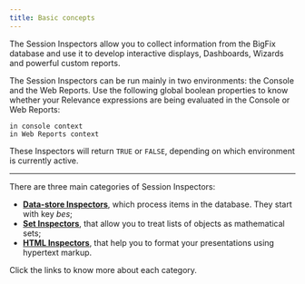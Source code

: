 ```yaml
---
title: Basic concepts
---
```


The Session Inspectors allow you to collect information from the BigFix database and use it to develop interactive displays, 
Dashboards, Wizards and powerful custom reports.

The Session Inspectors can be run mainly in two environments: the Console and the Web Reports. 
Use the following global boolean properties to know whether your Relevance expressions are being evaluated in the Console or Web Reports:

```
in console context
in Web Reports context
```

These Inspectors will return `TRUE` or `FALSE`, depending on which environment is currently active.

---

There are three main categories of Session Inspectors: 
- **[Data-store Inspectors](./datastoreinspectors.html)**, which process items in the database. They start with key *bes*; 
- **[Set Inspectors](./setinspectors.html)**, that allow you to treat lists of objects as mathematical sets;
- **[HTML Inspectors](./htmlinspectors.html)**, that help you to format your presentations using hypertext markup.

Click the links to know more about each category.

<!--
---

## Shortcuts and Predefined commands

If you want you can use the following shortcuts for registry keys:

<table>
    <tr>
        <td>abbr</td>
		<td>acronym</td>
		<td>address</td>
		<td>anchor</td>
		<td>b</td>
    </tr>
	<tr>
        <td>base</td>
		<td>big</td>
		<td>blockquote</td>
		<td>body</td>
		<td>caption</td>
    </tr>
    <tr>
        <td>cite</td>
		<td>code</td>
		<td>col</td>
		<td>colgroup</td>
		<td>dd</td>
    </tr>
	<tr>
        <td>del</td>
		<td>dfn</td>
		<td>div</td>
		<td>dt</td>
		<td>em</td>
    </tr>
    <tr>
        <td>h1</td>
		<td>h2</td>
		<td>h3</td>
		<td>h4</td>
		<td>h5</td>
    </tr>
	<tr>
        <td>h6</td>
		<td>head</td>
		<td>html</td>
		<td>i</td>
		<td>ins</td>
    </tr>
    <tr>
        <td>kbd</td>
		<td>li</td>
		<td>link</td>
		<td>meta</td>
		<td>ol</td>
    </tr>
	<tr>
        <td>p</td>
		<td>pre</td>
		<td>q</td>
		<td>samp</td>
		<td>small</td>
    </tr>	
	<tr>
        <td>span</td>
		<td>strong</td>
		<td>sub</td>
		<td>sup</td>
		<td>table</td>
    </tr>
    <tr>
        <td>tbody</td>
		<td>td</td>
		<td>tfoot</td>
		<td>th</td>
		<td>thead</td>
    </tr>
	<tr>
        <td>title</td>
		<td>tr</td>
		<td>tt</td>
		<td>ul</td>
		<td>var</td>
    </tr>
</table>

You can use predefined commands to query at runtime the list of reistered applications (`regapps`), the list of application currently running (`running applications`) and the list of most recently accessed applications 
(`recent applications`).

**Note:**If you are using the QnA tool to test your relevance queries, you might need to close and re-open the program to get an updated list of running applications.

## Current user keys

On target systems BigFix runs as LOCAL SYSTEM. To get the logged in user’s HKEY_CURRENT_USER value, you can search through the Logon keys for the name of the current user: 

{% qna %}
Q: name of key whose ((it = name of current user as lowercase OR it starts with 
name of current user as lowercase & "@") of (it as string as lowercase) of value 
"Logon User Name" of key "Software\Microsoft\Windows\CurrentVersion\Explorer" 
of it) of key "HKEY_USERS" of registry
A: S-1-5-21-1214450339-2025729265-839522115-1013
{% endqna %}

-->
